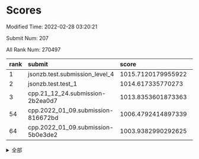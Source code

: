 # Scores

Modified Time: 2022-02-28 03:20:21

Submit Num: 207

All Rank Num: 270497

| rank |               submit               |       score        |       sigma        | pk_num |
| :--- | :--------------------------------- | :----------------- | :----------------- | :----- |
| 1    | jsonzb.test.submission_level_4     | 1015.7120179955922 | 0.8259768852603594 | 5230   |
| 2    | jsonzb.test.test_1                 | 1014.617335770273  | 0.8567910322835799 | 5227   |
| 3    | cpp.21_12_24.submission-2b2ea0d7   | 1013.8353601873363 | 0.8072977066502632 | 5228   |
| 54   | cpp.2022_01_09.submission-816672bd | 1006.4792414897339 | 0.7145498740671515 | 5230   |
| 64   | cpp.2022_01_09.submission-5b0e3de2 | 1003.9382990292625 | 0.71970944741603   | 5227   |


<details>
<summary>全部</summary>

| rank |                 submit                 |       score        |       sigma        | pk_num |
| :--- | :------------------------------------- | :----------------- | :----------------- | :----- |
| 1    | jsonzb.test.submission_level_4         | 1015.7120179955922 | 0.8259768852603594 | 5230   |
| 2    | jsonzb.test.test_1                     | 1014.617335770273  | 0.8567910322835799 | 5227   |
| 3    | cpp.21_12_24.submission-2b2ea0d7       | 1013.8353601873363 | 0.8072977066502632 | 5228   |
| 4    | gobigger.level_3.submission_level_3_3  | 1011.3810372453256 | 0.7664448741203024 | 5225   |
| 5    | gobigger.level_3.submission_level_3_36 | 1011.32865848936   | 0.7544887179873466 | 5224   |
| 6    | gobigger.level_3.submission_level_3_15 | 1011.1508256688738 | 0.7749456418081047 | 5227   |
| 7    | gobigger.level_3.submission_level_3_5  | 1011.1490614431139 | 0.7543003410413299 | 5230   |
| 8    | gobigger.level_3.submission_level_3_41 | 1011.0991021438658 | 0.768415908410151  | 5224   |
| 9    | gobigger.level_3.submission_level_3_18 | 1010.9847870031747 | 0.7777108939417406 | 5228   |
| 10   | gobigger.level_3.submission_level_3_31 | 1010.9365110832922 | 0.805068509808798  | 5229   |
| 11   | gobigger.level_3.submission_level_3_19 | 1010.7928301706604 | 0.7509988477904939 | 5232   |
| 12   | gobigger.level_3.submission_level_3_22 | 1010.7503194621312 | 0.761870692080684  | 5228   |
| 13   | gobigger.level_3.submission_level_3_38 | 1010.6481448387125 | 0.7557135993629812 | 5227   |
| 14   | gobigger.level_3.submission_level_3_30 | 1010.606120139587  | 0.7436510218430881 | 5231   |
| 15   | gobigger.level_3.submission_level_3_47 | 1010.5829444480252 | 0.7571804902662387 | 5227   |
| 16   | gobigger.level_3.submission_level_3_42 | 1010.4911993530401 | 0.7558913428544533 | 5230   |
| 17   | gobigger.level_3.submission_level_3_0  | 1010.4697873738439 | 0.7440713570612981 | 5229   |
| 18   | gobigger.level_3.submission_level_3_6  | 1010.3650932187902 | 0.7576046549512445 | 5223   |
| 19   | gobigger.level_3.submission_level_3_27 | 1010.3112504330485 | 0.7600315866433365 | 5227   |
| 20   | gobigger.level_3.submission_level_3_1  | 1010.2734891881167 | 0.7657118913561959 | 5233   |
| 21   | gobigger.level_3.submission_level_3_10 | 1010.1953294321995 | 0.7385777181735511 | 5226   |
| 22   | gobigger.level_3.submission_level_3_34 | 1010.0643511924292 | 0.7417099070180074 | 5229   |
| 23   | gobigger.level_3.submission_level_3_8  | 1010.0587464613602 | 0.7553643343551544 | 5234   |
| 24   | gobigger.level_3.submission_level_3_48 | 1010.0494745216037 | 0.7559255264700585 | 5225   |
| 25   | gobigger.level_3.submission_level_3_40 | 1010.0406376208249 | 0.7699206580173282 | 5228   |
| 26   | gobigger.level_3.submission_level_3_2  | 1010.0334301880521 | 0.7502512720403376 | 5227   |
| 27   | gobigger.level_3.submission_level_3_7  | 1010.0125587240586 | 0.7499312161045113 | 5227   |
| 28   | gobigger.level_3.submission_level_3_29 | 1010.0043718241207 | 0.7596067738663402 | 5225   |
| 29   | gobigger.level_3.submission_level_3_12 | 1009.9626089945314 | 0.7750396512577634 | 5224   |
| 30   | gobigger.level_3.submission_level_3_14 | 1009.8924238138767 | 0.7804401361663023 | 5230   |
| 31   | gobigger.level_3.submission_level_3_28 | 1009.8834404533004 | 0.7575278659079356 | 5224   |
| 32   | gobigger.level_3.submission_level_3_39 | 1009.8529614660517 | 0.7536267720591828 | 5230   |
| 33   | gobigger.level_3.submission_level_3_49 | 1009.8353848276279 | 0.7399748367750935 | 5235   |
| 34   | gobigger.level_3.submission_level_3_45 | 1009.776796870196  | 0.7459192163878088 | 5229   |
| 35   | gobigger.level_3.submission_level_3_4  | 1009.7696675011491 | 0.7504709487757312 | 5227   |
| 36   | gobigger.level_3.submission_level_3_24 | 1009.6281501781028 | 0.7537433619956314 | 5225   |
| 37   | gobigger.level_3.submission_level_3_26 | 1009.6006066023538 | 0.7486271597575577 | 5223   |
| 38   | gobigger.level_3.submission_level_3_23 | 1009.5784020497208 | 0.7458736511678379 | 5226   |
| 39   | gobigger.level_3.submission_level_3_33 | 1009.5486119616816 | 0.7755925381251935 | 5229   |
| 40   | gobigger.level_3.submission_level_3_16 | 1009.5298622260366 | 0.756421588463507  | 5231   |
| 41   | gobigger.level_3.submission_level_3_17 | 1009.5016287966487 | 0.7623138443577754 | 5226   |
| 42   | gobigger.level_3.submission_level_3_44 | 1009.332144072112  | 0.7466672870439592 | 5232   |
| 43   | gobigger.level_3.submission_level_3_37 | 1009.3205884025552 | 0.7452220399708499 | 5228   |
| 44   | gobigger.level_3.submission_level_3_21 | 1009.2190087711374 | 0.7600577141091552 | 5223   |
| 45   | gobigger.level_3.submission_level_3_25 | 1009.2107316858763 | 0.7615941113044973 | 5222   |
| 46   | gobigger.level_3.submission_level_3_46 | 1009.134938430068  | 0.7390662941015891 | 5231   |
| 47   | gobigger.level_3.submission_level_3_35 | 1008.9806903615614 | 0.7533097831157769 | 5226   |
| 48   | gobigger.level_3.submission_level_3_20 | 1008.950422995469  | 0.745534512687198  | 5231   |
| 49   | gobigger.level_3.submission_level_3_43 | 1008.8259838476054 | 0.7391100437031298 | 5227   |
| 50   | gobigger.level_3.submission_level_3_32 | 1008.7362817376927 | 0.748336832337107  | 5228   |
| 51   | gobigger.level_3.submission_level_3_11 | 1008.59070493735   | 0.7242981305360344 | 5229   |
| 52   | gobigger.level_3.submission_level_3_13 | 1008.433753590972  | 0.7456697617937299 | 5227   |
| 53   | gobigger.level_3.submission_level_3_9  | 1008.4050626570219 | 0.7395562186163406 | 5226   |
| 54   | cpp.2022_01_09.submission-816672bd     | 1006.4792414897339 | 0.7145498740671515 | 5230   |
| 55   | gobigger.level_1.submission_level_1_24 | 1005.0833969395096 | 0.7144018669793167 | 5227   |
| 56   | gobigger.level_1.submission_level_1_17 | 1004.8744481053426 | 0.7288302996704018 | 5219   |
| 57   | gobigger.level_1.submission_level_1_45 | 1004.710459285249  | 0.7164651062453858 | 5228   |
| 58   | gobigger.level_1.submission_level_1_39 | 1004.5544062634815 | 0.7243191211958977 | 5222   |
| 59   | gobigger.level_1.submission_level_1_14 | 1004.523140009252  | 0.7395987167382865 | 5235   |
| 60   | gobigger.level_1.submission_level_1_11 | 1004.411236227716  | 0.7200882089826932 | 5228   |
| 61   | gobigger.level_1.submission_level_1_41 | 1004.2361703519584 | 0.7197338862162396 | 5227   |
| 62   | gobigger.level_1.submission_level_1_32 | 1004.1832409499461 | 0.7317842511843689 | 5223   |
| 63   | gobigger.level_1.submission_level_1_35 | 1004.0213020445718 | 0.7242989346870294 | 5223   |
| 64   | cpp.2022_01_09.submission-5b0e3de2     | 1003.9382990292625 | 0.71970944741603   | 5227   |
| 65   | gobigger.level_1.submission_level_1_0  | 1003.8263565511828 | 0.7140946817435024 | 5229   |
| 66   | gobigger.level_1.submission_level_1_42 | 1003.8140622021915 | 0.723708786078828  | 5222   |
| 67   | gobigger.level_1.submission_level_1_26 | 1003.8015748609145 | 0.7037209982708499 | 5227   |
| 68   | gobigger.level_1.submission_level_1_37 | 1003.7905897933582 | 0.7135243754686961 | 5234   |
| 69   | gobigger.level_1.submission_level_1_40 | 1003.763595616969  | 0.7298095776137957 | 5219   |
| 70   | gobigger.level_1.submission_level_1_30 | 1003.7514089334428 | 0.7175943016961338 | 5223   |
| 71   | gobigger.level_1.submission_level_1_27 | 1003.7250711476825 | 0.7093202835664327 | 5234   |
| 72   | gobigger.level_1.submission_level_1_47 | 1003.7012092490337 | 0.7168721058018555 | 5231   |
| 73   | gobigger.level_1.submission_level_1_10 | 1003.6750751720724 | 0.7230555764958108 | 5226   |
| 74   | gobigger.level_1.submission_level_1_19 | 1003.5451401503282 | 0.7299823924925537 | 5227   |
| 75   | gobigger.level_1.submission_level_1_48 | 1003.5390679303965 | 0.7111234684600185 | 5225   |
| 76   | gobigger.level_1.submission_level_1_8  | 1003.4675497460123 | 0.721018391293885  | 5228   |
| 77   | gobigger.level_1.submission_level_1_38 | 1003.4125726779367 | 0.7216975665817533 | 5229   |
| 78   | gobigger.level_1.submission_level_1_28 | 1003.3864063663306 | 0.7290711701466924 | 5233   |
| 79   | gobigger.level_1.submission_level_1_18 | 1003.3599032874133 | 0.7203923131524418 | 5232   |
| 80   | gobigger.level_1.submission_level_1_49 | 1003.2726631228078 | 0.7271324947938707 | 5230   |
| 81   | gobigger.level_1.submission_level_1_3  | 1003.23253724274   | 0.7226085682553927 | 5229   |
| 82   | gobigger.level_1.submission_level_1_33 | 1003.1970897660398 | 0.7043230427229786 | 5233   |
| 83   | gobigger.level_1.submission_level_1_13 | 1003.1791263357097 | 0.7241278854398184 | 5231   |
| 84   | gobigger.level_1.submission_level_1_5  | 1003.1396660682651 | 0.7116144742770193 | 5224   |
| 85   | gobigger.level_1.submission_level_1_31 | 1003.0929015543314 | 0.7259479357533704 | 5229   |
| 86   | gobigger.level_1.submission_level_1_1  | 1003.0623651549669 | 0.7302568887919899 | 5230   |
| 87   | gobigger.level_1.submission_level_1_2  | 1003.0266753684531 | 0.7184257718142686 | 5228   |
| 88   | gobigger.level_1.submission_level_1_9  | 1002.9314959131757 | 0.7301973788133331 | 5229   |
| 89   | gobigger.level_1.submission_level_1_29 | 1002.8238905533526 | 0.7219875963749068 | 5231   |
| 90   | gobigger.level_1.submission_level_1_16 | 1002.775110333405  | 0.7185977894833746 | 5226   |
| 91   | gobigger.level_1.submission_level_1_22 | 1002.7663657594347 | 0.7166787891504017 | 5223   |
| 92   | gobigger.level_1.submission_level_1_44 | 1002.685376002938  | 0.7241492774795265 | 5226   |
| 93   | gobigger.level_1.submission_level_1_12 | 1002.6157414359025 | 0.7144119467935987 | 5226   |
| 94   | gobigger.level_1.submission_level_1_15 | 1002.5963518968864 | 0.7238935745201531 | 5227   |
| 95   | gobigger.level_1.submission_level_1_43 | 1002.5959151004813 | 0.726283834909853  | 5223   |
| 96   | gobigger.level_1.submission_level_1_25 | 1002.5909051095335 | 0.7085387711939601 | 5225   |
| 97   | gobigger.level_1.submission_level_1_23 | 1002.5835843664734 | 0.7125712294018586 | 5229   |
| 98   | gobigger.level_1.submission_level_1_34 | 1002.5528897559266 | 0.7163824048492349 | 5231   |
| 99   | gobigger.level_1.submission_level_1_46 | 1002.5424219994331 | 0.7252505149977583 | 5229   |
| 100  | gobigger.level_1.submission_level_1_36 | 1002.4903527827752 | 0.7160640216369423 | 5224   |
| 101  | gobigger.level_1.submission_level_1_7  | 1002.4222778032658 | 0.7132762023233847 | 5222   |
| 102  | gobigger.level_1.submission_level_1_6  | 1002.1710490892103 | 0.7080340253531046 | 5220   |
| 103  | gobigger.level_1.submission_level_1_21 | 1002.1293367684365 | 0.7103711121322989 | 5228   |
| 104  | gobigger.level_1.submission_level_1_4  | 1002.0289152045465 | 0.732132647987877  | 5228   |
| 105  | gobigger.level_1.submission_level_1_20 | 1002.0184298711856 | 0.7151330775831848 | 5224   |
| 106  | gobigger.random.submission_random_9    | 997.4717832448391  | 0.7109252107718356 | 5229   |
| 107  | gobigger.random.submission_random_18   | 997.4549711453345  | 0.7165874774440695 | 5224   |
| 108  | gobigger.random.submission_random_12   | 997.2238913501003  | 0.7191275188944801 | 5227   |
| 109  | gobigger.random.submission_random_5    | 996.7926811478001  | 0.7062170579983362 | 5227   |
| 110  | gobigger.random.submission_random_48   | 996.6233510899765  | 0.7068984222404137 | 5232   |
| 111  | gobigger.random.submission_random_1    | 996.6020297565158  | 0.7122551373255154 | 5232   |
| 112  | gobigger.random.submission_random_45   | 996.601712924552   | 0.7178848409717528 | 5225   |
| 113  | gobigger.random.submission_random_34   | 996.5252133962002  | 0.7136098087044225 | 5224   |
| 114  | gobigger.random.submission_random_4    | 996.4567211404784  | 0.7140048131600485 | 5228   |
| 115  | gobigger.random.submission_random_23   | 996.4135773501922  | 0.7132820645397412 | 5224   |
| 116  | gobigger.random.submission_random_3    | 996.3987591133317  | 0.6996874586007139 | 5231   |
| 117  | gobigger.random.submission_random_20   | 996.2962066167092  | 0.7100526386079312 | 5223   |
| 118  | gobigger.random.submission_random_47   | 996.283557235631   | 0.7026992773559501 | 5228   |
| 119  | gobigger.random.submission_random_42   | 996.2759957788687  | 0.7068326209789169 | 5222   |
| 120  | gobigger.random.submission_random_28   | 996.2422466374243  | 0.7024912815905936 | 5227   |
| 121  | gobigger.random.submission_random_19   | 996.1449296038754  | 0.7123132467182189 | 5226   |
| 122  | gobigger.random.submission_random_27   | 996.1379395271628  | 0.7042115003127057 | 5226   |
| 123  | gobigger.random.submission_random_33   | 996.1270651195722  | 0.7073185863605324 | 5226   |
| 124  | gobigger.random.submission_random_39   | 996.1088957316964  | 0.6994108611109224 | 5222   |
| 125  | gobigger.random.submission_random_25   | 996.0502343206462  | 0.7122230758794471 | 5226   |
| 126  | gobigger.random.submission_random_49   | 996.0482398739167  | 0.7090067289831185 | 5227   |
| 127  | gobigger.random.submission_random_32   | 996.027601493935   | 0.7124843280874694 | 5229   |
| 128  | gobigger.random.submission_random_35   | 996.0200716948187  | 0.7006887000123619 | 5232   |
| 129  | gobigger.random.submission_random_17   | 995.9965987991086  | 0.7249785108560167 | 5230   |
| 130  | gobigger.random.submission_random_8    | 995.9463952365627  | 0.714414981957982  | 5228   |
| 131  | gobigger.random.submission_random_24   | 995.9403026766186  | 0.7086786926610398 | 5229   |
| 132  | gobigger.random.submission_random_21   | 995.9055297929237  | 0.7022109386070635 | 5231   |
| 133  | gobigger.random.submission_random_10   | 995.8318751672385  | 0.7146922267142446 | 5229   |
| 134  | gobigger.random.submission_random_29   | 995.8265436342987  | 0.7213167241543675 | 5227   |
| 135  | gobigger.random.submission_random_40   | 995.8149201688269  | 0.7219526047590417 | 5228   |
| 136  | gobigger.random.submission_random_13   | 995.8134221640112  | 0.7129777771790949 | 5232   |
| 137  | gobigger.random.submission_random_30   | 995.8027678391084  | 0.7262615766314999 | 5231   |
| 138  | gobigger.random.submission_random_37   | 995.7827772599074  | 0.7122587975332869 | 5224   |
| 139  | gobigger.random.submission_random_38   | 995.741192312811   | 0.7154585528394398 | 5228   |
| 140  | gobigger.random.submission_random_44   | 995.6508647739915  | 0.7157913087532727 | 5224   |
| 141  | gobigger.random.submission_random_43   | 995.6175904799074  | 0.7074117082100249 | 5231   |
| 142  | gobigger.random.submission_random_15   | 995.564254898226   | 0.7216003648551346 | 5223   |
| 143  | gobigger.random.submission_random_2    | 995.5177365838382  | 0.7134520698909357 | 5227   |
| 144  | gobigger.random.submission_random_31   | 995.4366289144713  | 0.7292690383279264 | 5230   |
| 145  | gobigger.random.submission_random_6    | 995.3478547223544  | 0.715771130180321  | 5225   |
| 146  | gobigger.random.submission_random_26   | 995.2829596386235  | 0.7114342855914881 | 5225   |
| 147  | gobigger.random.submission_random_36   | 995.2510548992509  | 0.7073100414638254 | 5220   |
| 148  | gobigger.random.submission_random_0    | 995.2408210198249  | 0.6940909437504416 | 5222   |
| 149  | gobigger.random.submission_random_41   | 995.1940102229     | 0.7068358935986392 | 5224   |
| 150  | gobigger.random.submission_random_46   | 995.1628308595259  | 0.6995955985395361 | 5223   |
| 151  | gobigger.random.submission_random_14   | 995.1477078536924  | 0.7140863852014354 | 5226   |
| 152  | gobigger.random.submission_random_22   | 995.0798777328116  | 0.7274066912870022 | 5223   |
| 153  | gobigger.random.submission_random_16   | 994.8847595560054  | 0.7162201453540792 | 5230   |
| 154  | gobigger.random.submission_random_11   | 994.8531931953689  | 0.7105916563836708 | 5228   |
| 155  | gobigger.random.submission_random_7    | 994.7606395947     | 0.7070955191948572 | 5224   |
| 156  | gobigger.level_2.submission_level_2_24 | 994.6264221031963  | 0.745281209230478  | 5229   |
| 157  | gobigger.level_2.submission_level_2_37 | 993.7846011532814  | 0.7236422351022959 | 5226   |
| 158  | gobigger.level_2.submission_level_2_13 | 993.7689896183864  | 0.7283419596632259 | 5225   |
| 159  | gobigger.level_2.submission_level_2_23 | 993.7648363094521  | 0.7257114422910218 | 5229   |
| 160  | gobigger.level_2.submission_level_2_48 | 993.2609702529422  | 0.7332872560465147 | 5230   |
| 161  | gobigger.level_2.submission_level_2_40 | 993.2249634074848  | 0.7336144779458919 | 5228   |
| 162  | gobigger.level_2.submission_level_2_19 | 993.0035643909578  | 0.7410761193903401 | 5229   |
| 163  | gobigger.level_2.submission_level_2_33 | 992.986663311583   | 0.7435705165678337 | 5225   |
| 164  | gobigger.level_2.submission_level_2_31 | 992.9766475943429  | 0.7399953497074303 | 5229   |
| 165  | gobigger.level_2.submission_level_2_12 | 992.9582287543932  | 0.7353697497387209 | 5230   |
| 166  | gobigger.level_2.submission_level_2_39 | 992.8105069880504  | 0.742235477985737  | 5225   |
| 167  | gobigger.level_2.submission_level_2_11 | 992.6570565408852  | 0.7446517060013951 | 5227   |
| 168  | gobigger.level_2.submission_level_2_27 | 992.5231653649945  | 0.7368908258592974 | 5228   |
| 169  | gobigger.level_2.submission_level_2_21 | 992.5194578093959  | 0.7436577099363527 | 5225   |
| 170  | gobigger.level_2.submission_level_2_44 | 992.5016196530764  | 0.7584347662038617 | 5225   |
| 171  | gobigger.level_2.submission_level_2_35 | 992.3993013362654  | 0.7387469913753305 | 5226   |
| 172  | gobigger.level_2.submission_level_2_30 | 992.3779400520586  | 0.7437714899945974 | 5226   |
| 173  | gobigger.level_2.submission_level_2_4  | 992.3349153695342  | 0.7576190908942821 | 5228   |
| 174  | gobigger.level_2.submission_level_2_43 | 992.2521942386758  | 0.7354041226805217 | 5220   |
| 175  | gobigger.level_2.submission_level_2_2  | 992.2018650657548  | 0.7669855803847396 | 5226   |
| 176  | gobigger.level_2.submission_level_2_34 | 992.1746806929143  | 0.7554394117094931 | 5231   |
| 177  | gobigger.level_2.submission_level_2_25 | 992.056855055372   | 0.7439137624778827 | 5223   |
| 178  | gobigger.level_2.submission_level_2_46 | 991.984220831841   | 0.7675277494589536 | 5226   |
| 179  | gobigger.level_2.submission_level_2_36 | 991.965389617482   | 0.7341757827547799 | 5225   |
| 180  | gobigger.level_2.submission_level_2_18 | 991.9600750969603  | 0.7434854444512332 | 5227   |
| 181  | gobigger.level_2.submission_level_2_22 | 991.9209598523711  | 0.7431106608408142 | 5227   |
| 182  | gobigger.level_2.submission_level_2_0  | 991.9142556060758  | 0.7485923874005582 | 5228   |
| 183  | gobigger.level_2.submission_level_2_20 | 991.9096789807361  | 0.7431206244985721 | 5225   |
| 184  | gobigger.level_2.submission_level_2_5  | 991.8222012096421  | 0.7499336312296762 | 5222   |
| 185  | gobigger.level_2.submission_level_2_49 | 991.8136584616218  | 0.7495155841366358 | 5223   |
| 186  | gobigger.level_2.submission_level_2_8  | 991.8025287531194  | 0.7482607459751845 | 5224   |
| 187  | gobigger.level_2.submission_level_2_14 | 991.721200642827   | 0.7455321037110708 | 5226   |
| 188  | gobigger.level_2.submission_level_2_38 | 991.6874393700693  | 0.7359968828383611 | 5224   |
| 189  | gobigger.level_2.submission_level_2_41 | 991.6514470928283  | 0.7329978747142022 | 5229   |
| 190  | gobigger.level_2.submission_level_2_17 | 991.5450187462086  | 0.7593204732091949 | 5231   |
| 191  | gobigger.level_2.submission_level_2_42 | 991.5045801366111  | 0.7359180398248789 | 5224   |
| 192  | gobigger.level_2.submission_level_2_26 | 991.4246597048189  | 0.7521432394114058 | 5227   |
| 193  | gobigger.level_2.submission_level_2_29 | 991.3963256690829  | 0.7459162032811264 | 5234   |
| 194  | gobigger.level_2.submission_level_2_1  | 991.3502168343832  | 0.7691728433651431 | 5222   |
| 195  | gobigger.level_2.submission_level_2_9  | 991.317949136856   | 0.7642466490539458 | 5227   |
| 196  | gobigger.level_2.submission_level_2_15 | 991.2875421996989  | 0.750714367506058  | 5228   |
| 197  | gobigger.level_2.submission_level_2_16 | 991.17082552478    | 0.7660265006200576 | 5227   |
| 198  | gobigger.level_2.submission_level_2_32 | 991.1297187942496  | 0.7593157552485624 | 5221   |
| 199  | gobigger.level_2.submission_level_2_28 | 991.1032582998059  | 0.7878345498004059 | 5224   |
| 200  | gobigger.level_2.submission_level_2_45 | 991.0850056063152  | 0.7585290544144425 | 5222   |
| 201  | gobigger.level_2.submission_level_2_10 | 991.0612139173793  | 0.7512010967961018 | 5226   |
| 202  | gobigger.level_2.submission_level_2_6  | 990.9553006544719  | 0.7577735451059872 | 5230   |
| 203  | gobigger.level_2.submission_level_2_7  | 989.883803743498   | 0.7520662823739188 | 5224   |
| 204  | gobigger.level_2.submission_level_2_47 | 989.5994377133901  | 0.7670554231668407 | 5229   |
| 205  | gobigger.level_2.submission_level_2_3  | 989.5366000217001  | 0.7740824534627909 | 5226   |
| 206  | gobigger.none.submission_none_0        | 976.9687609094726  | 1.3303738904808893 | 5232   |
| 207  | gobigger.none.submission_none_1        | 974.975826987158   | 1.5453580785376833 | 5220   |

</details>